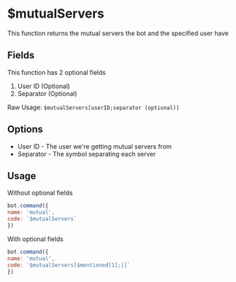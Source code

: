 # $mutualServers

This function returns the mutual servers the bot and the specified user have

## Fields

This function has 2 optional fields

1. User ID \(Optional\)
2. Separator \(Optional\)

Raw Usage: `$mutualServers[userID;separator (optional)]`

## Options

* User ID - The user we're getting mutual servers from
* Separator - The symbol separating each server

## Usage

Without optional fields

```javascript
bot.command({
name: 'mutual',
code: `$mutualServers`
})
```

With optional fields

```javascript
bot.command({
name: 'mutual',
code: `$mutualServers[$mentioned[1];|]`
})
```


